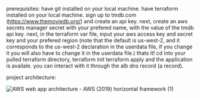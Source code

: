 prerequisites:
have git installed on your local machine.
have terraform installed on your local machine.
sign up to tmdb.com
(https://www.themoviedb.org/) and create an api key.
next, create an aws secrets manager secret with your prefered name, with the value of the tmdb api key.
next, in the terraform var file, input your aws access key and secret key and your prefered region
(note that the default is us-west-2, and it corresponds to the us-west-2 declaration in the userdata file, if you change it you will also have to change it in the userdata file.)
thats it! 
cd into your pulled terraform directory, 
terraform init
terraform apply
and the application is availale.
you can interact with it through the alb dns record (a record).

project architecture:


![AWS web app architecture  - AWS (2019) horizontal framework (1)](https://user-images.githubusercontent.com/110596448/198708202-e63ae2cd-8fdf-41f4-aff8-1c377c436d94.png)

